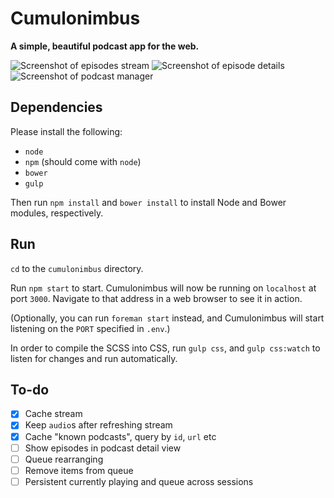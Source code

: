 # Cumulonimbus

**A simple, beautiful podcast app for the web.**

![Screenshot of episodes stream](https://i.imgur.com/aOkZWqm.png)
![Screenshot of episode details](https://i.imgur.com/SFGXXU3.png)
![Screenshot of podcast manager](https://i.imgur.com/b4GcMxD.png)

## Dependencies

Please install the following:

+ `node`
+ `npm` (should come with `node`)
+ `bower`
+ `gulp`

Then run `npm install` and `bower install` to install Node and Bower modules, respectively.

## Run

`cd` to the `cumulonimbus` directory.

Run `npm start` to start. Cumulonimbus will now be running on `localhost` at port `3000`. Navigate to that address in a web browser to see it in action.

(Optionally, you can run `foreman start` instead, and Cumulonimbus will start listening on the `PORT` specified in `.env`.)

In order to compile the SCSS into CSS, run `gulp css`, and `gulp css:watch` to listen for changes and run automatically.

## To-do

- [x] Cache stream
- [x] Keep `audio`s after refreshing stream
- [x] Cache "known podcasts", query by `id`, `url` etc
- [ ] Show episodes in podcast detail view
- [ ] Queue rearranging
- [ ] Remove items from queue
- [ ] Persistent currently playing and queue across sessions
